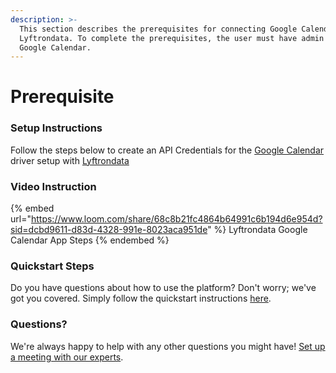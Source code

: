 ```yaml
---
description: >-
  This section describes the prerequisites for connecting Google Calendar to
  Lyftrondata. To complete the prerequisites, the user must have admin access to
  Google Calendar.
---
```


# Prerequisite

<mark style="color:blue;"></mark>

### Setup Instructions

Follow the steps below to create an API Credentials for the [Google Calendar](https://www.lyftrondata.com/integration/business-analytics/google-calendar/) driver setup with [Lyftrondata](https://www.lyftrondata.com)

### Video Instruction

{% embed url="https://www.loom.com/share/68c8b21fc4864b64991c6b194d6e954d?sid=dcbd9611-d83d-4328-991e-8023aca951de" %}
Lyftrondata Google Calendar App Steps
{% endembed %}

### Quickstart Steps

Do you have questions about how to use the platform? Don't worry; we've got you covered. Simply follow the quickstart instructions [here](README.md).

### Questions? <a href="#questions" id="questions"></a>

We're always happy to help with any other questions you might have! [Set up a meeting with our experts](https://www.lyftrondata.com/book-a-meeting/).

